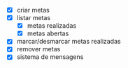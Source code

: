  - [x] criar metas
 - [x] listar metas
    - [x] metas  realizadas
    - [x] metas abertas
 - [x] marcar/desmarcar metas realizadas
 - [x] remover metas
 - [x] sistema de mensagens